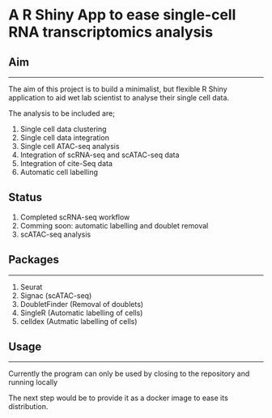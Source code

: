
# A R Shiny App to ease single-cell RNA transcriptomics analysis


## Aim
-------
The aim of this project is to build a minimalist, but flexible R Shiny application 
to aid wet lab scientist to analyse their single cell data. 

The analysis to be included are;

1. Single cell data clustering
2. Single cell data integration
3. Single cell ATAC-seq analysis
4. Integration of scRNA-seq and scATAC-seq data
5. Integration of cite-Seq data
6. Automatic cell labelling

## Status
1. Completed scRNA-seq workflow
2. Comming soon: automatic labelling and doublet removal
3. scATAC-seq analysis

## Packages
-----------
1. Seurat
2. Signac (scATAC-seq)
3. DoubletFinder (Removal of doublets)
4. SingleR (Automatic labelling of cells)
5. celldex (Autmatic labelling of cells)

## Usage
--------
Currently the program can only be used by closing to the repository and running locally

The next step would be to provide it as a docker image to ease its distribution.
